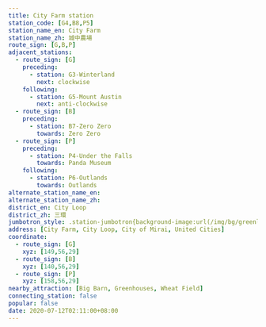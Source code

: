 ```yaml
---
title: City Farm station
station_code: [G4,B8,P5]
station_name_en: City Farm
station_name_zh: 城中農場
route_sign: [G,B,P]
adjacent_stations:
  - route_sign: [G]
    preceding:
      - station: G3-Winterland
        next: clockwise
    following:
      - station: G5-Mount Austin
        next: anti-clockwise
  - route_sign: [B]
    preceding:
      - station: B7-Zero Zero
        towards: Zero Zero
  - route_sign: [P]
    preceding:
      - station: P4-Under the Falls
        towards: Panda Museum
    following:
      - station: P6-Outlands
        towards: Outlands
alternate_station_name_en: 
alternate_station_name_zh: 
district_en: City Loop
district_zh: 三環
jumbotron_style: .station-jumbotron{background-image:url(/img/bg/greenline.png),url(/img/bg/blueline.png),url(/img/bg/pandaexpress.png);background-repeat:no-repeat;background-size:100% 10px,50% 10px,100% 10px;background-position:0 100px,left 130px,0 160px}
address: [City Farm, City Loop, City of Mirai, United Cities]
coordinate:
  - route_sign: [G]
    xyz: [149,56,29]
  - route_sign: [B]
    xyz: [140,56,29]
  - route_sign: [P]
    xyz: [158,56,29]
nearby_attraction: [Big Barn, Greenhouses, Wheat Field]
connecting_station: false
popular: false
date: 2020-07-12T02:11:00+08:00
---
```


